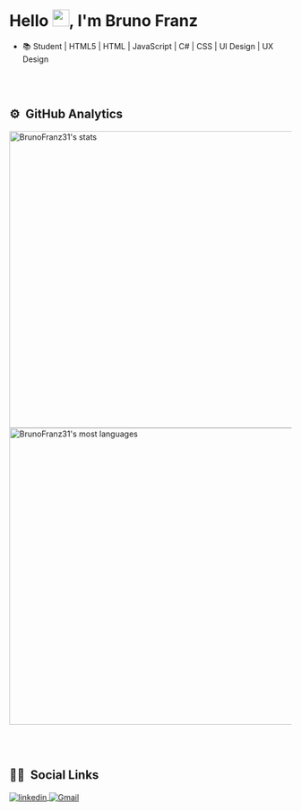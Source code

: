 <h1 align="left">Hello <img src="https://raw.githubusercontent.com/kaueMarques/kaueMarques/master/hi.gif" width="30px" height="30px">, I'm Bruno Franz</h1>

- 📚 Student | HTML5 | HTML | JavaScript | C# | CSS | UI Design | UX Design 



<br><br>


## ⚙️ &nbsp;GitHub Analytics

<p align="left">
<img width="530em" src="https://github-readme-stats.vercel.app/api?username=BrunoFranz31&show_icons=true&theme=vision-friendly-dark" alt="BrunoFranz31's stats"/>
<img width="530em" src="https://github-readme-stats.vercel.app/api/top-langs/?username=BrunoFranz31&layout=compact&theme=vision-friendly-dark" alt="BrunoFranz31's most languages"/>
</p>

<br><br>

## 👨‍🦲 &nbsp;Social Links

<p align="left">
<a href="https://linkedin.com/in/brunofranz" target="_blank">
  <img align="center" src="https://img.shields.io/badge/linkedin-%230077B5.svg?style=for-the-badge&logo=linkedin&logoColor=white" alt="linkedin"/>
</a>
<a href="mailto:BrunoFranz2006@gmail.com" target="_blank">
 <img align="center" src="https://img.shields.io/badge/Gmail-D14836?style=for-the-badge&logo=gmail&logoColor=white" alt="Gmail"/>
</a>
</p>

<br><br>


<!--
**maykbrito/maykbrito** is a ✨ _special_ ✨ repository because its `README.md` (this file) appears on your GitHub profile.

Here are some ideas to get you started:

- 🔭 I’m currently working on ...
- 🌱 I’m currently learning ...
- 👯 I’m looking to collaborate on ...
- 🤔 I’m looking for help with ...
- 💬 Ask me about ...
- 📫 How to reach me: ...
- 😄 Pronouns: ...
- ⚡ Fun fact: ...
-->
